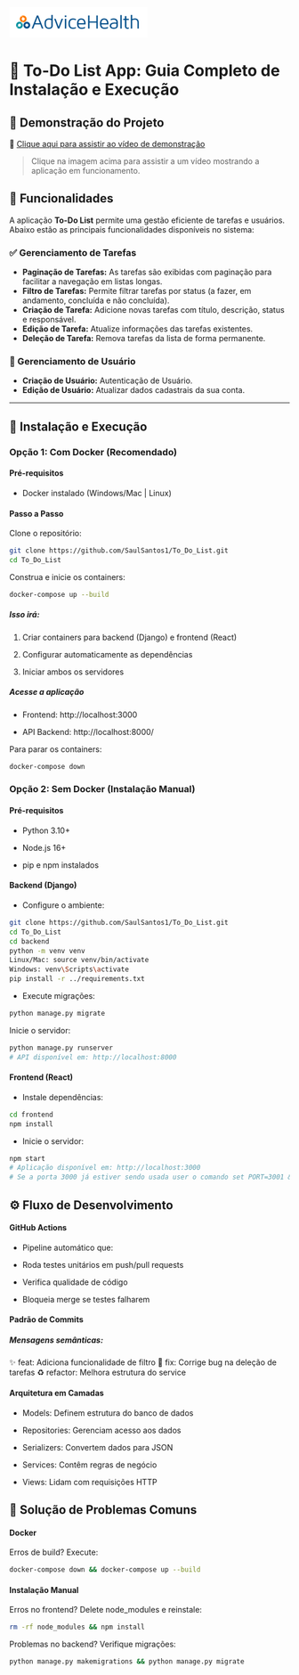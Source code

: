 
![logo adivece](images-videos/logo_advice_150.png)

# 📝 To-Do List App: Guia Completo de Instalação e Execução

## 🎥 Demonstração do Projeto

📂 [Clique aqui para assistir ao vídeo de demonstração](images-videos/To%20Do%20List.mp4)

> Clique na imagem acima para assistir a um vídeo mostrando a aplicação em funcionamento.

## 📌 Funcionalidades

A aplicação **To-Do List** permite uma gestão eficiente de tarefas e usuários. Abaixo estão as principais funcionalidades disponíveis no sistema:

### ✅ Gerenciamento de Tarefas
- **Paginação de Tarefas:** As tarefas são exibidas com paginação para facilitar a navegação em listas longas.
- **Filtro de Tarefas:** Permite filtrar tarefas por status (a fazer, em andamento, concluída e não concluída).
- **Criação de Tarefa:** Adicione novas tarefas com título, descrição, status e responsável.
- **Edição de Tarefa:** Atualize informações das tarefas existentes.
- **Deleção de Tarefa:** Remova tarefas da lista de forma permanente.

### 👥 Gerenciamento de Usuário
- **Criação de Usuário:** Autenticação de Usuário.
- **Edição de Usuário:** Atualizar dados cadastrais da sua conta.

---

## 🚀 Instalação e Execução

### Opção 1: Com Docker (Recomendado)

#### Pré-requisitos
- Docker instalado (Windows/Mac | Linux)

#### Passo a Passo

Clone o repositório:

```bash
git clone https://github.com/SaulSantos1/To_Do_List.git
cd To_Do_List
```

Construa e inicie os containers:

```bash
docker-compose up --build
```

##### Isso irá:
1. Criar containers para backend (Django) e frontend (React)

2. Configurar automaticamente as dependências

3. Iniciar ambos os servidores

##### Acesse a aplicação
- Frontend: http://localhost:3000

- API Backend: http://localhost:8000/

Para parar os containers:

```bash
docker-compose down
```

### Opção 2: Sem Docker (Instalação Manual)
#### Pré-requisitos
- Python 3.10+

- Node.js 16+

- pip e npm instalados

#### Backend (Django)
- Configure o ambiente:

```bash
git clone https://github.com/SaulSantos1/To_Do_List.git
cd To_Do_List
cd backend
python -m venv venv
Linux/Mac: source venv/bin/activate
Windows: venv\Scripts\activate
pip install -r ../requirements.txt
```

- Execute migrações:

```bash
python manage.py migrate
```

Inicie o servidor:

```bash
python manage.py runserver
# API disponível em: http://localhost:8000
```

#### Frontend (React)
- Instale dependências:

```bash
cd frontend
npm install
```

- Inicie o servidor:

```bash
npm start
# Aplicação disponível em: http://localhost:3000
# Se a porta 3000 já estiver sendo usada user o comando set PORT=3001 && npm start
```


## ⚙️ Fluxo de Desenvolvimento
#### GitHub Actions
- Pipeline automático que:

- Roda testes unitários em push/pull requests

- Verifica qualidade de código

- Bloqueia merge se testes falharem

#### Padrão de Commits

##### Mensagens semânticas:


:sparkles: feat: Adiciona funcionalidade de filtro
:bug: fix: Corrige bug na deleção de tarefas
:recycle: refactor: Melhora estrutura do service

#### Arquitetura em Camadas
- Models: Definem estrutura do banco de dados

- Repositories: Gerenciam acesso aos dados

- Serializers: Convertem dados para JSON

- Services: Contêm regras de negócio

- Views: Lidam com requisições HTTP

## 🔧 Solução de Problemas Comuns
#### Docker
Erros de build? Execute:

```bash
docker-compose down && docker-compose up --build
```
#### Instalação Manual
Erros no frontend? Delete node_modules e reinstale:

```bash
rm -rf node_modules && npm install
```

Problemas no backend? Verifique migrações:

```bash
python manage.py makemigrations && python manage.py migrate
```
